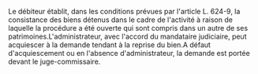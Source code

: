 Le débiteur établit, dans les conditions prévues par l'article L. 624-9, la consistance des biens détenus dans le cadre de l'activité à raison de laquelle la procédure a été ouverte qui sont compris dans un autre de ses patrimoines.L'administrateur, avec l'accord du mandataire judiciaire, peut acquiescer à la demande tendant à la reprise du bien.A défaut d'acquiescement ou en l'absence d'administrateur, la demande est portée devant le juge-commissaire.

